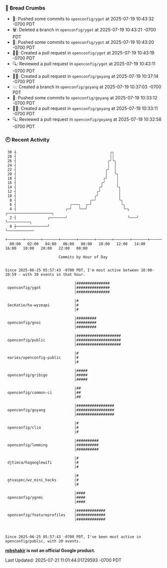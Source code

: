 ### 🍞 Bread Crumbs

 * 🚢: Pushed some commits to `openconfig/ygot` at 2025-07-19 10:43:32 -0700 PDT
 * 🗑: Deleted a branch in `openconfig/ygot` at 2025-07-19 10:43:21 -0700 PDT
 * 🚢: Pushed some commits to `openconfig/ygot` at 2025-07-19 10:43:20 -0700 PDT
 * ✍🏼: Created a pull request in `openconfig/ygot` at 2025-07-19 10:43:19 -0700 PDT
 * 🔍: Reviewed a pull request in  `openconfig/ygot` at 2025-07-19 10:43:11 -0700 PDT
 * ✍🏼: Created a pull request in `openconfig/goyang` at 2025-07-19 10:37:14 -0700 PDT
 * 💥: Created a branch in `openconfig/goyang` at 2025-07-19 10:37:03 -0700 PDT
 * 🚢: Pushed some commits to `openconfig/goyang` at 2025-07-19 10:33:12 -0700 PDT
 * ✍🏼: Created a pull request in `openconfig/goyang` at 2025-07-19 10:33:11 -0700 PDT
 * 🔍: Reviewed a pull request in  `openconfig/goyang` at 2025-07-19 10:32:58 -0700 PDT

### 🕘 Recent Activity
```
 30 ┼                                          ╭╮
 28 ┤                                          ││
 26 ┤                                         ╭╯╰╮
 24 ┤                                         │  │
 22 ┤                                        ╭╯  │
 20 ┤                                        │   ╰╮
 18 ┤                                       ╭╯    │
 16 ┤                                      ╭╯     │
 14 ┤                                     ╭╯      ╰╮
 12 ┤                                    ╭╯        │
 10 ┤                                   ╭╯         │
  8 ┤                                 ╭─╯          ╰╮
  6 ┤                        ╭───╮  ╭─╯             ╰╮
  4 ┤                      ╭─╯   ╰──╯                ╰─╮   ╭────────────────────╮
  2 ┤              ╭───────╯                           ╰───╯                    ╰──────────╮
  0 ┼──────────────╯                                                                       ╰────────────
    +───────+───────+───────+───────+───────+───────+───────+───────+───────+───────+───────+───────+────
  00:00   02:00   04:00   06:00   08:00   10:00   12:00   14:00   16:00   18:00   20:00   22:00   00:00   

						Commits by Hour of Day


Since 2025-06-25 05:57:43 -0700 PDT, I'm most active between 10:00-10:59 - with 30 events in that hour.

```



```
                               |###############
 openconfig/ygot               |###############
                               |###############

                               |#
 SecKatie/ha-wyzeapi           |#
                               |#

                               |#########
 openconfig/gnoi               |#########
                               |#########

                               |####################
 openconfig/public             |####################
                               |####################

                               |#
 earies/openconfig-public      |#
                               |#

                               |#####
 openconfig/gribigo            |#####
                               |#####

                               |##
 openconfig/common-ci          |##
                               |##

                               |#################
 openconfig/goyang             |#################
                               |#################

                               |#
 openconfig/clio               |#
                               |#

                               |##########
 openconfig/lemming            |##########
                               |##########

                               |#
 djtimca/hagooglewifi          |#
                               |#

                               |#
 gtxaspec/wz_mini_hacks        |#
                               |#

                               |####
 openconfig/ygnmi              |####
                               |####

                               |#############
 openconfig/featureprofiles    |#############
                               |#############



Since 2025-06-25 05:57:43 -0700 PDT, I've been most active in openconfig/public, with 20 events.

```
**[robshakir](mailto:robjs@google.com) is not an official Google product.**  


Last Updated: 2025-07-21 11:01:44.01729593 -0700 PDT

